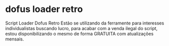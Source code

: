 # dofus loader retro
Script Loader Dofus Retro
Estão se utilizando da ferramente para interesses individualistas buscando lucro, para acabar com a venda ilegal do script, estou disponibilizando o mesmo de forma GRATUITA com atualizações mensais.
